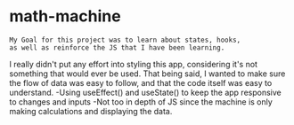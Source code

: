 # math-machine

    My Goal for this project was to learn about states, hooks, 
    as well as reinforce the JS that I have been learning.
    
  I really didn't put any effort into styling this app, considering it's not something that would ever be used. That being said, 
I wanted to make sure the flow of data was easy to follow, and that the code itself was easy to understand. 
    -Using useEffect() and useState() to keep the app responsive to changes and inputs
    -Not too in depth of JS since the machine is only making calculations and displaying the data.
  
